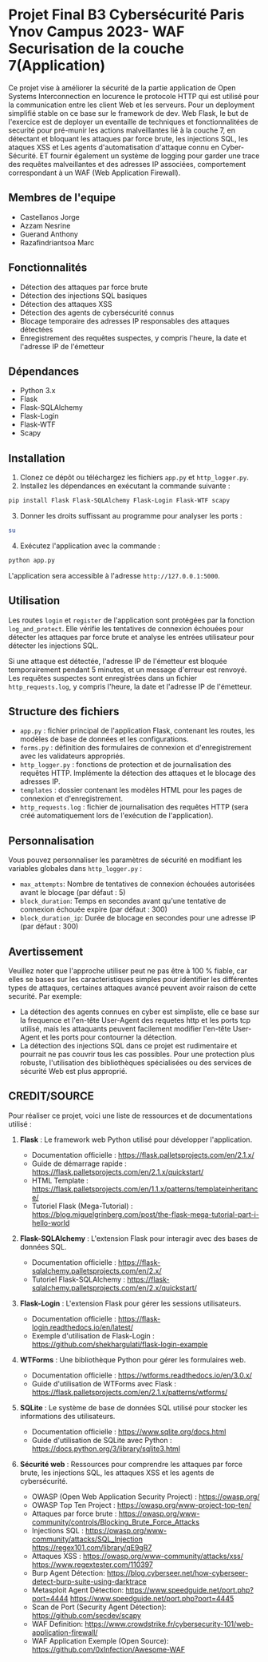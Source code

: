 # Projet Final B3 Cybersécurité Paris Ynov Campus 2023- WAF Securisation de la couche 7(Application)

Ce projet vise à améliorer la sécurité de la partie application de Open Systems Interconnection en locurence le protocole HTTP qui est utilisé pour la communication entre les client Web et les serveurs. Pour un deployment simplifié stable on ce base sur le framework de dev. Web Flask, le but de l'exercice est de deployer un eventaille de techniques et fonctionnalitées de securité pour pré-munir les actions malveillantes lié à la couche 7, en détectant et bloquant les attaques par force brute, les injections SQL, les ataques XSS et Les agents d'automatisation d'attaque connu en Cyber-Sécurité. ET fournir également un système de logging pour garder une trace des requêtes malveillantes et des adresses IP associées, comportement correspondant à un WAF (Web Application Firewall).

## Membres de l'equipe
- Castellanos Jorge
- Azzam Nesrine
- Guerand Anthony
- Razafindriantsoa Marc

## Fonctionnalités

- Détection des attaques par force brute
- Détection des injections SQL basiques
- Détection des attaques XSS
- Détection des agents de cybersécurité connus
- Blocage temporaire des adresses IP responsables des attaques détectées
- Enregistrement des requêtes suspectes, y compris l'heure, la date et l'adresse IP de l'émetteur

## Dépendances

- Python 3.x
- Flask
- Flask-SQLAlchemy
- Flask-Login
- Flask-WTF
- Scapy

## Installation

1. Clonez ce dépôt ou téléchargez les fichiers `app.py` et `http_logger.py`.
2. Installez les dépendances en exécutant la commande suivante :

```bash
pip install Flask Flask-SQLAlchemy Flask-Login Flask-WTF scapy
```
3. Donner les droits suffissant au programme pour analyser les ports :

```bash
su
```

4. Exécutez l'application avec la commande :

```bash
python app.py
```

L'application sera accessible à l'adresse `http://127.0.0.1:5000`.

## Utilisation

Les routes `login` et `register` de l'application sont protégées par la fonction `log_and_protect`. Elle vérifie les tentatives de connexion échouées pour détecter les attaques par force brute et analyse les entrées utilisateur pour détecter les injections SQL.

Si une attaque est détectée, l'adresse IP de l'émetteur est bloquée temporairement pendant 5 minutes, et un message d'erreur est renvoyé. Les requêtes suspectes sont enregistrées dans un fichier `http_requests.log`, y compris l'heure, la date et l'adresse IP de l'émetteur.

## Structure des fichiers

- `app.py` : fichier principal de l'application Flask, contenant les routes, les modèles de base de données et les configurations.
- `forms.py` : définition des formulaires de connexion et d'enregistrement avec les validateurs appropriés.
- `http_logger.py` : fonctions de protection et de journalisation des requêtes HTTP. Implémente la détection des attaques et le blocage des adresses IP.
- `templates` : dossier contenant les modèles HTML pour les pages de connexion et d'enregistrement.
- `http_requests.log` : fichier de journalisation des requêtes HTTP (sera créé automatiquement lors de l'exécution de l'application).

## Personnalisation

Vous pouvez personnaliser les paramètres de sécurité en modifiant les variables globales dans `http_logger.py` :

- `max_attempts`: Nombre de tentatives de connexion échouées autorisées avant le blocage (par défaut : 5)
- `block_duration`: Temps en secondes avant qu'une tentative de connexion échouée expire (par défaut : 300)
- `block_duration_ip`: Durée de blocage en secondes pour une adresse IP (par défaut : 300)

## Avertissement

Veuillez noter que l'approche utiliser peut ne pas être à 100 % fiable, car elles se bases sur les caracteristiques simples pour identifier les différentes types de attaques, certaines attaques avancé peuvent avoir raison de cette securité.
Par exemple:
- La détection des agents connues en cyber est simpliste, elle ce base sur la frequence et l'en-tête User-Agent des requetes http et les ports tcp utilisé, mais les attaquants peuvent facilement modifier l'en-tête User-Agent et les ports pour contourner la détection.
- La détection des injections SQL dans ce projet est rudimentaire et pourrait ne pas couvrir tous les cas possibles. Pour une protection plus robuste, l'utilisation des bibliothèques spécialisées ou des services de sécurité Web est plus approprié.

## CREDIT/SOURCE

Pour réaliser ce projet, voici une liste de ressources et de documentations utilisé :

1. **Flask** : Le framework web Python utilisé pour développer l'application.
   - Documentation officielle : https://flask.palletsprojects.com/en/2.1.x/
   - Guide de démarrage rapide : https://flask.palletsprojects.com/en/2.1.x/quickstart/
   - HTML Template : https://flask.palletsprojects.com/en/1.1.x/patterns/templateinheritance/
   - Tutoriel Flask (Mega-Tutorial) : https://blog.miguelgrinberg.com/post/the-flask-mega-tutorial-part-i-hello-world

2. **Flask-SQLAlchemy** : L'extension Flask pour interagir avec des bases de données SQL.
   - Documentation officielle : https://flask-sqlalchemy.palletsprojects.com/en/2.x/
   - Tutoriel Flask-SQLAlchemy : https://flask-sqlalchemy.palletsprojects.com/en/2.x/quickstart/

3. **Flask-Login** : L'extension Flask pour gérer les sessions utilisateurs.
   - Documentation officielle : https://flask-login.readthedocs.io/en/latest/
   - Exemple d'utilisation de Flask-Login : https://github.com/shekhargulati/flask-login-example

4. **WTForms** : Une bibliothèque Python pour gérer les formulaires web.
   - Documentation officielle : https://wtforms.readthedocs.io/en/3.0.x/
   - Guide d'utilisation de WTForms avec Flask : https://flask.palletsprojects.com/en/2.1.x/patterns/wtforms/

6. **SQLite** : Le système de base de données SQL utilisé pour stocker les informations des utilisateurs.
   - Documentation officielle : https://www.sqlite.org/docs.html
   - Guide d'utilisation de SQLite avec Python : https://docs.python.org/3/library/sqlite3.html

7. **Sécurité web** : Ressources pour comprendre les attaques par force brute, les injections SQL, les attaques XSS et les agents de cybersécurité.
   - OWASP (Open Web Application Security Project) : https://owasp.org/
   - OWASP Top Ten Project : https://owasp.org/www-project-top-ten/
   - Attaques par force brute : https://owasp.org/www-community/controls/Blocking_Brute_Force_Attacks
   - Injections SQL : https://owasp.org/www-community/attacks/SQL_Injection
                      https://regex101.com/library/qE9gR7
   - Attaques XSS : https://owasp.org/www-community/attacks/xss/
                    https://www.regextester.com/110397
   - Burp Agent Détection: https://blog.cyberseer.net/how-cyberseer-detect-burp-suite-using-darktrace
   - Metasploit Agent Détection: https://www.speedguide.net/port.php?port=4444
                                 https://www.speedguide.net/port.php?port=4445
   - Scan de Port (Security Agent Détection): https://github.com/secdev/scapy
   - WAF Definition: https://www.crowdstrike.fr/cybersecurity-101/web-application-firewall/
   - WAF Application Exemple (Open Source): https://github.com/0xInfection/Awesome-WAF
